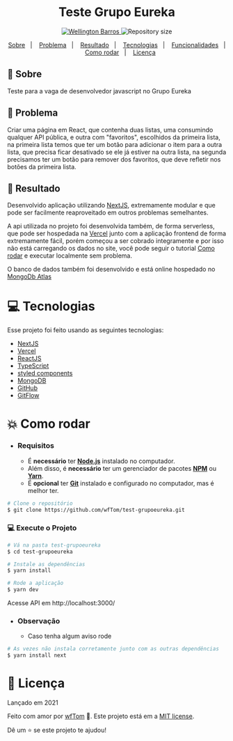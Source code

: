 <h1 align="center">
    Teste Grupo Eureka
</h1>

<p align="center">
   <a href="https://www.linkedin.com/in/wellington-barros-593ba0137/">
      <img alt="Wellington Barros" src="https://img.shields.io/badge/-Wellington%20Barros-8257E5?style=flat&logo=Linkedin&logoColor=white" />
   </a>
  <img alt="Repository size" src="https://img.shields.io/github/repo-size/wfTom/test-grupoeureka?color=774DD6">
</p>

<p align="center">
  <a href="#bookmark-sobre">Sobre</a>&nbsp;&nbsp;&nbsp;|&nbsp;&nbsp;&nbsp;
  <a href="#bookmark-problema">Problema</a>&nbsp;&nbsp;&nbsp;|&nbsp;&nbsp;&nbsp;
  <a href="#bookmark-resultado">Resultado</a>&nbsp;&nbsp;&nbsp;|&nbsp;&nbsp;&nbsp;
  <a href="#computer-tecnologias">Tecnologias</a>&nbsp;&nbsp;&nbsp;|&nbsp;&nbsp;&nbsp;
  <a href="#rocket-funcionalidades">Funcionalidades</a>&nbsp;&nbsp;&nbsp;|&nbsp;&nbsp;&nbsp;
  <a href="#construction_worker-como-rodar">Como rodar</a>&nbsp;&nbsp;&nbsp;|&nbsp;&nbsp;&nbsp;
  <a href="#memo-licença">Licença</a>
</p>

## :bookmark: Sobre

<p>Teste para a vaga de desenvolvedor javascript no Grupo Eureka</p>

## :bookmark: Problema

<p>Criar uma página em React, que contenha duas listas, uma consumindo
qualquer API pública, e outra com "favoritos", escolhidos da primeira
lista, na primeira lista temos que ter um botão para adicionar o item
para a outra lista, que precisa ficar desativado se ele já estiver na
outra lista, na segunda precisamos ter um botão para remover dos
favoritos, que deve refletir nos botões da primeira lista.</p>

## :bookmark: Resultado

<p>Desenvolvido aplicação utilizando <a href="https://nextjs.org">NextJS</a>, extremamente modular e que pode ser facilmente reaproveitado em outros problemas semelhantes.</p>
<p>A api utilizada no projeto foi desenvolvida também, de forma serverless, que pode ser hospedada na <a href="https://vercel.com/">Vercel</a> junto com a aplicação frontend de forma extremamente fácil, porém começou a ser cobrado integramente e por isso não está carregando os dados no site, você pode seguir o tutorial <a href="#construction_worker-como-rodar">Como rodar</a> e executar localmente sem problema.</p>
<p>O banco de dados também foi desenvolvido e está online hospedado no <a href="https://www.mongodb.com/cloud/atlas">MongoDb Atlas</a></p>

# :computer: Tecnologias

Esse projeto foi feito usando as seguintes tecnologias:

- [NextJS](https://nextjs.org)
- [Vercel](https://vercel.com/)
- [ReactJS](https://reactjs.org/)
- [TypeScript](https://www.typescriptlang.org/)
- [styled components](https://styled-components.com/)
- [MongoDB](https://www.mongodb.com/)
- [GitHub](https://github.com/)
- [GitFlow](https://github.com/topics/gitflow)

# :boom: Como rodar

- ### **Requisitos**

  - É **necessário** ter **[Node.js](https://nodejs.org/en/)** instalado
    no computador.
  - Além disso, é **necessário** ter um gerenciador de pacotes
    **[NPM](https://www.npmjs.com/)** ou **[Yarn](https://yarnpkg.com/)**.
  - É **opcional** ter **[Git](https://git-scm.com/)** instalado e
    configurado no computador, mas é melhor ter.

```bash
# Clone o repositório
$ git clone https://github.com/wfTom/test-grupoeureka.git
```

### 💻 Execute o Projeto

```bash
# Vá na pasta test-grupoeureka
$ cd test-grupoeureka

# Instale as dependências
$ yarn install

# Rode a aplicação
$ yarn dev
```

Acesse API em http://localhost:3000/

- ### **Observação**

  - Caso tenha algum aviso rode

```bash
# As vezes não instala corretamente junto com as outras dependências
$ yarn install next
```

# :closed_book: Licença

Lançado em 2021

Feito com amor por [wfTom](https://github.com/wfTom) 🚀. Este projeto está em
a [MIT license](./LICENSE).

Dê um ⭐️ se este projeto te ajudou!
